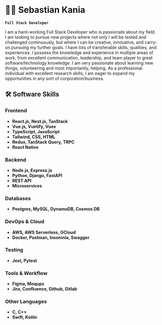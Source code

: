 # 🏄‍♂️ Sebastian Kania

**`Full Stack Developer`**

I am a hard-working Full Stack Developer who is passionate about my field. I am looking to pursue new projects where not only I will be tested and challenged continuously, but where I can be creative, innovative, and carry-on pursuing my further goals. I have lots of transferable skills, qualities, and experiences. I possess the knowledge and experience in multiple areas of work, from excellent communication, leadership, and team player to great software/technology knowledge. I am very passionate about learning new things, volunteering and most importantly, helping. As a professional individual with excellent research skills, I am eager to expand my opportunities in any sort of corporation/business.

## 🛠 Software Skills

### Frontend
- **React.js, Next.js, TanStack**
- **Vue.js, Vuetify, Vuex**
- **TypeScript, JavaScript**
- **Tailwind, CSS, HTML**
- **Redux, TanStack Query, TRPC**
- **React Native**

### Backend
- **Node.js, Express.js**
- **Python, Django, FastAPI**
- **REST API**
- **Microservices**

### Databases
- **Postgres, MySQL, DynamoDB, Cosmos DB**

### DevOps & Cloud
- **AWS, AWS Serverless, GCloud**
- **Docker, Postman, Insomnia, Swagger**

### Testing
- **Jest, Pytest**

### Tools & Workflow
- **Figma, Moqups**
- **Jira, Confluence, Github, Gitlab**

### Other Languages
- **C, C++**
- **Swift, Kotlin**


